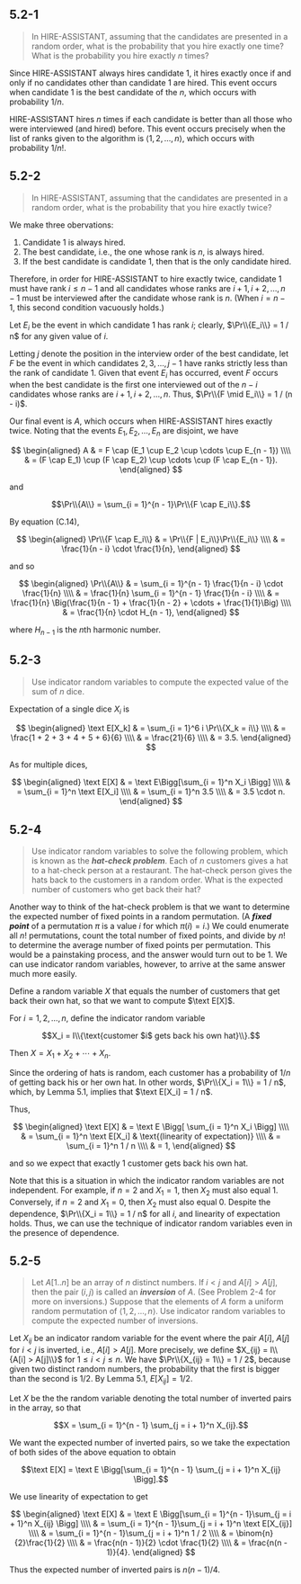## 5.2-1

> In $\text{HIRE-ASSISTANT}$, assuming that the candidates are presented in a random order, what is the probability that you hire exactly one time? What is the probability you hire exactly $n$ times?

Since $\text{HIRE-ASSISTANT}$ always hires candidate 1, it hires exactly once if and only if no candidates other than candidate 1 are hired. This event occurs when candidate 1 is the best candidate of the $n$, which occurs with probability $1 / n$.

$\text{HIRE-ASSISTANT}$ hires $n$ times if each candidate is better than all those who were interviewed (and hired) before. This event occurs precisely when the list of ranks given to the algorithm is $\langle 1, 2, \ldots, n \rangle$, which occurs with probability $1 / n!$.

## 5.2-2

> In $\text{HIRE-ASSISTANT}$, assuming that the candidates are presented in a random order, what is the probability that you hire exactly twice?

We make three obervations:

1. Candidate 1 is always hired.
2. The best candidate, i.e., the one whose rank is $n$, is always hired.
3. If the best candidate is candidate 1, then that is the only candidate hired.

Therefore, in order for $\text{HIRE-ASSISTANT}$ to hire exactly twice, candidate 1 must have rank $i \le n - 1$ and all candidates whose ranks are $i + 1, i + 2, \ldots, n - 1$ must be interviewed after the candidate whose rank is $n$. (When $i = n - 1$, this second condition vacuously holds.)

Let $E_i$ be the event in which candidate 1 has rank $i$; clearly, $\Pr\\{E_i\\} = 1 / n$ for any given value of $i$.

Letting $j$ denote the position in the interview order of the best candidate, let $F$ be the event in which candidates $2, 3, \ldots, j - 1$ have ranks strictly less than the rank of candidate 1. Given that event $E_i$ has occurred, event $F$ occurs when the best candidate is the first one interviewed out of the $n - i$ candidates whose ranks are $i + 1, i + 2, \ldots, n$. Thus, $\Pr\\{F \mid E_i\\} = 1 / (n - i)$.

Our final event is $A$, which occurs when $\text{HIRE-ASSISTANT}$ hires exactly twice. Noting that the events $E_1, E_2, \ldots, E_n$ are disjoint, we have

$$
\begin{aligned}
A & = F \cap (E_1 \cup E_2 \cup \cdots \cup E_{n - 1}) \\\\
  & = (F \cap E_1) \cup (F \cap E_2) \cup \cdots \cup (F \cap E_{n - 1}).
\end{aligned}
$$

and

$$\Pr\\{A\\} = \sum_{i = 1}^{n - 1}\Pr\\{F \cap E_i\\}.$$

By equation $\text{(C.14)}$,

$$
\begin{aligned}
\Pr\\{F \cap E_i\\} & = \Pr\\{F | E_i\\}\Pr\\{E_i\\} \\\\
                  & = \frac{1}{n - i} \cdot \frac{1}{n},
\end{aligned}
$$

and so

$$
\begin{aligned}
\Pr\\{A\\} & = \sum_{i = 1}^{n - 1} \frac{1}{n - i} \cdot \frac{1}{n} \\\\
         & = \frac{1}{n} \sum_{i = 1}^{n - 1} \frac{1}{n - i} \\\\
         & = \frac{1}{n} \Big(\frac{1}{n - 1} + \frac{1}{n - 2} + \cdots + \frac{1}{1}\Big) \\\\
         & = \frac{1}{n} \cdot H_{n - 1},
\end{aligned}
$$

where $H_{n - 1}$ is the $n$th harmonic number.

## 5.2-3

> Use indicator random variables to compute the expected value of the sum of $n$ dice.

Expectation of a single dice $X_i$ is

$$
\begin{aligned}
\text E[X_k] & = \sum_{i = 1}^6 i \Pr\\{X_k = i\\} \\\\
             & = \frac{1 + 2 + 3 + 4 + 5 + 6}{6} \\\\
             & = \frac{21}{6} \\\\
             & = 3.5.
\end{aligned}
$$

As for multiple dices,

$$
\begin{aligned}
\text E[X] & = \text E\Bigg[\sum_{i = 1}^n X_i \Bigg] \\\\
           & = \sum_{i = 1}^n \text E[X_i] \\\\
           & = \sum_{i = 1}^n 3.5 \\\\
           & = 3.5 \cdot n.
\end{aligned}
$$

## 5.2-4

> Use indicator random variables to solve the following problem, which is known as the **_hat-check problem_**. Each of $n$ customers gives a hat to a hat-check person at a restaurant. The hat-check person gives the hats back to the customers in a random order. What is the expected number of customers who get back their hat?

Another way to think of the hat-check problem is that we want to determine the expected number of fixed points in a random permutation. (A **_fixed point_** of a permutation $\pi$ is a value $i$ for which $\pi(i) = i$.) We could enumerate all $n!$ permutations, count the total number of fixed points, and divide by $n!$ to determine the average number of fixed points per permutation. This would be a painstaking process, and the answer would turn out to be $1$. We can use indicator random variables, however, to arrive at the same answer much more easily.

Define a random variable $X$ that equals the number of customers that get back their own hat, so that we want to compute $\text E[X]$.

For $i = 1, 2, \ldots, n$, define the indicator random variable

$$X_i = I\\{\text{customer $i$ gets back his own hat}\\}.$$

Then $X = X_1 + X_2 + \cdots + X_n$.

Since the ordering of hats is random, each customer has a probability of $1 / n$ of getting back his or her own hat. In other words, $\Pr\\{X_i = 1\\} = 1 / n$, which, by Lemma 5.1, implies that $\text E[X_i] = 1 / n$.

Thus,

$$
\begin{aligned}
\text E[X] & = \text E \Bigg[ \sum_{i = 1}^n X_i \Bigg] \\\\
           & = \sum_{i = 1}^n \text E[X_i] & \text{(linearity of expectation)} \\\\
           & = \sum_{i = 1}^n 1 / n \\\\
           & =  1,
\end{aligned}
$$

and so we expect that exactly 1 customer gets back his own hat.

Note that this is a situation in which the indicator random variables are not independent. For example, if $n = 2$ and $X_1 = 1$, then $X_2$ must also equal $1$. Conversely, if $n = 2$ and $X_1 = 0$, then $X_2$ must also equal $0$. Despite the dependence, $\Pr\\{X_i = 1\\} = 1 / n$ for all $i$, and linearity of expectation holds. Thus, we can use the technique of indicator random variables even in the presence of dependence.

## 5.2-5

> Let $A[1..n]$ be an array of $n$ distinct numbers. If $i < j$ and $A[i] > A[j]$, then the pair $(i, j)$ is called an **_inversion_** of $A$. (See Problem 2-4 for more on inversions.) Suppose that the elements of $A$ form a uniform random permutation of $\langle 1, 2, \ldots, n \rangle$. Use indicator random variables to compute the expected number of inversions.

Let $X_{ij}$ be an indicator random variable for the event where the pair $A[i]$, $A[j]$ for $i < j$ is inverted, i.e., $A[i] > A[j]$. More precisely, we define $X_{ij} = I\\{A[i] > A[j]\\}$ for $1 \le i < j \le n$. We have $\Pr\\{X_{ij} = 1\\} = 1 / 2$, because given two distinct random numbers, the probability that the first is bigger than the second is $1 / 2$. By Lemma 5.1, $E[X_{ij}] = 1 / 2$.

Let $X$ be the the random variable denoting the total number of inverted pairs in the array, so that

$$X = \sum_{i = 1}^{n - 1} \sum_{j = i + 1}^n X_{ij}.$$

We want the expected number of inverted pairs, so we take the expectation of both sides of the above equation to obtain

$$\text E[X] = \text E \Bigg[\sum_{i = 1}^{n - 1} \sum_{j = i + 1}^n X_{ij} \Bigg].$$

We use linearity of expectation to get

$$
\begin{aligned}
\text E[X] & = \text E \Bigg[\sum_{i = 1}^{n - 1}\sum_{j = i + 1}^n X_{ij} \Bigg] \\\\
           & = \sum_{i = 1}^{n - 1}\sum_{j = i + 1}^n \text E[X_{ij}] \\\\
           & = \sum_{i = 1}^{n - 1}\sum_{j = i + 1}^n 1 / 2 \\\\
           & = \binom{n}{2}\frac{1}{2} \\\\
           & = \frac{n(n - 1)}{2} \cdot \frac{1}{2} \\\\
           & = \frac{n(n - 1)}{4}.
\end{aligned}
$$

Thus the expected number of inverted pairs is $n(n - 1) / 4$.
